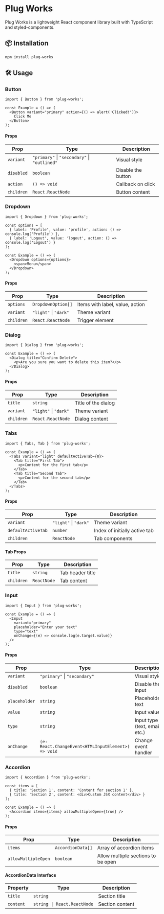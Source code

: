 # Plug Works

Plug Works is a lightweight React component library built with TypeScript and styled-components.

## 📦 Installation

```bash
npm install plug-works
```

## 🛠️ Usage

###  Button

```tsx
import { Button } from 'plug-works';

const Example = () => (
  <Button variant="primary" action={() => alert('Clicked!')}>
    Click Me
  </Button>
);
```

#### Props

| Prop | Type | Description |
|------|------|-------------|
| `variant` | `"primary"` \| `"secondary"` \| `"outlined"` | Visual style |
| `disabled` | `boolean` | Disable the button |
| `action` | `() => void` | Callback on click |
| `children` | `React.ReactNode` | Button content |

###  Dropdown

```tsx
import { Dropdown } from 'plug-works';

const options = [
  { label: 'Profile', value: 'profile', action: () => console.log('Profile') },
  { label: 'Logout', value: 'logout', action: () => console.log('Logout') }
];

const Example = () => (
  <Dropdown options={options}>
    <span>Menu</span>
  </Dropdown>
);
```

#### Props

| Prop | Type | Description |
|------|------|-------------|
| `options` | `DropdownOption[]` | Items with label, value, action |
| `variant` | `"light"` \| `"dark"` | Theme variant |
| `children` | `React.ReactNode` | Trigger element |

###  Dialog

```tsx
import { Dialog } from 'plug-works';

const Example = () => (
  <Dialog title="Confirm Delete">
    <p>Are you sure you want to delete this item?</p>
  </Dialog>
);
```

#### Props

| Prop | Type | Description |
|------|------|-------------|
| `title` | `string` | Title of the dialog |
| `variant` | `"light"` \| `"dark"` | Theme variant |
| `children` | `React.ReactNode` | Dialog content |

###  Tabs

```tsx
import { Tabs, Tab } from 'plug-works';

const Example = () => (
  <Tabs variant="light" defaultActiveTab={0}>
    <Tab title="First Tab">
      <p>Content for the first tab</p>
    </Tab>
    <Tab title="Second Tab">
      <p>Content for the second tab</p>
    </Tab>
  </Tabs>
);
```

#### Props

| Prop | Type | Description |
|------|------|-------------|
| `variant` | `"light"` \| `"dark"` | Theme variant |
| `defaultActiveTab` | `number` | Index of initially active tab |
| `children` | `ReactNode` | Tab components |

#### Tab Props

| Prop | Type | Description |
|------|------|-------------|
| `title` | `string` | Tab header title |
| `children` | `ReactNode` | Tab content |

###  Input

```tsx
import { Input } from 'plug-works';

const Example = () => (
  <Input
    variant="primary"
    placeholder="Enter your text"
    type="text"
    onChange={(e) => console.log(e.target.value)}
  />
);
```

#### Props

| Prop | Type | Description |
|------|------|-------------|
| `variant` | `"primary"` \| `"secondary"` | Visual style |
| `disabled` | `boolean` | Disable the input |
| `placeholder` | `string` | Placeholder text |
| `value` | `string` | Input value |
| `type` | `string` | Input type (text, email, etc.) |
| `onChange` | `(e: React.ChangeEvent<HTMLInputElement>) => void` | Change event handler |

###  Accordion

```tsx
import { Accordion } from 'plug-works';

const items = [
  { title: 'Section 1', content: 'Content for section 1' },
  { title: 'Section 2', content: <div>Custom JSX content</div> }
];

const Example = () => (
  <Accordion items={items} allowMultipleOpen={true} />
);
```

#### Props

| Prop | Type | Description |
|------|------|-------------|
| `items` | `AccordionData[]` | Array of accordion items |
| `allowMultipleOpen` | `boolean` | Allow multiple sections to be open |

#### AccordionData Interface

| Property | Type | Description |
|----------|------|-------------|
| `title` | `string` | Section title |
| `content` | `string \| React.ReactNode` | Section content |